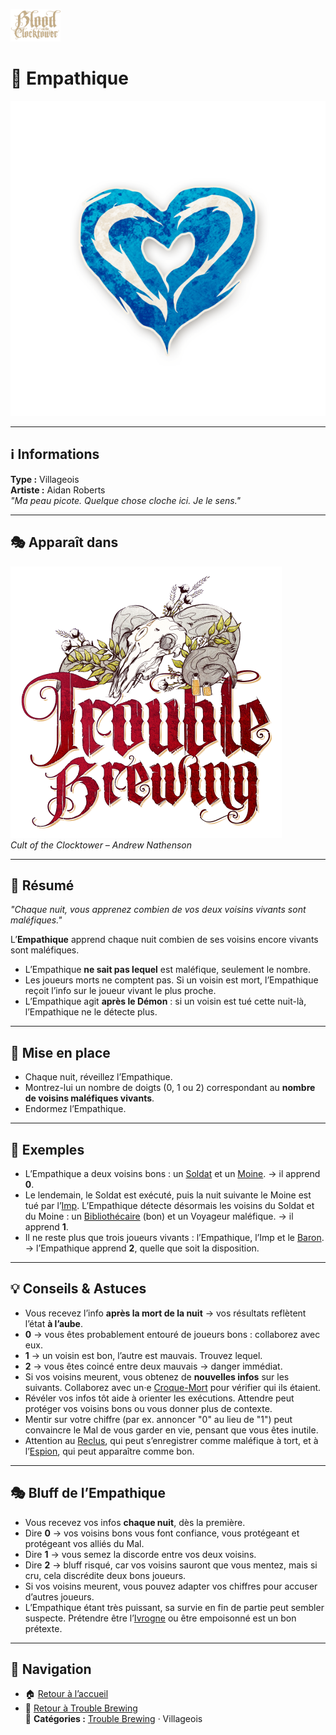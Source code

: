 <p align="left">
  <a href="/botc-fr-bambi/">
    <img src="../images/logo.png" alt="Accueil BotC FR" width="80">
  </a>
</p>

# 💙 Empathique  

![Empathique](../images/Icon_empath.png)

---

## ℹ️ Informations  

**Type :** Villageois  
**Artiste :** Aidan Roberts  
*"Ma peau picote. Quelque chose cloche ici. Je le sens."*

---

## 🎭 Apparaît dans  

![Trouble Brewing](../images/Logo_trouble_brewing.png)  
*Cult of the Clocktower – Andrew Nathenson*  

---

## 📖 Résumé  

*"Chaque nuit, vous apprenez combien de vos deux voisins vivants sont maléfiques."*  

L’**Empathique** apprend chaque nuit combien de ses voisins encore vivants sont maléfiques.  

- L’Empathique **ne sait pas lequel** est maléfique, seulement le nombre.  
- Les joueurs morts ne comptent pas. Si un voisin est mort, l’Empathique reçoit l’info sur le joueur vivant le plus proche.  
- L’Empathique agit **après le Démon** : si un voisin est tué cette nuit-là, l’Empathique ne le détecte plus.  

---

## 🎲 Mise en place 

- Chaque nuit, réveillez l’Empathique.  
- Montrez-lui un nombre de doigts (0, 1 ou 2) correspondant au **nombre de voisins maléfiques vivants**.  
- Endormez l’Empathique.  

---

## 🧩 Exemples  

- L’Empathique a deux voisins bons : un [Soldat](soldat.md) et un [Moine](moine.md). → il apprend **0**.  
- Le lendemain, le Soldat est exécuté, puis la nuit suivante le Moine est tué par l’[Imp](imp.md). L’Empathique détecte désormais les voisins du Soldat et du Moine : un [Bibliothécaire](bibliothecaire.md) (bon) et un Voyageur maléfique. → il apprend **1**.  
- Il ne reste plus que trois joueurs vivants : l’Empathique, l’Imp et le [Baron](baron.md). → l’Empathique apprend **2**, quelle que soit la disposition.  

---

## 💡 Conseils & Astuces  

- Vous recevez l’info **après la mort de la nuit** → vos résultats reflètent l’état **à l’aube**.  
- **0** → vous êtes probablement entouré de joueurs bons : collaborez avec eux.  
- **1** → un voisin est bon, l’autre est mauvais. Trouvez lequel.  
- **2** → vous êtes coincé entre deux mauvais → danger immédiat.  
- Si vos voisins meurent, vous obtenez de **nouvelles infos** sur les suivants. Collaborez avec un·e [Croque-Mort](croquemort.md) pour vérifier qui ils étaient.  
- Révéler vos infos tôt aide à orienter les exécutions. Attendre peut protéger vos voisins bons ou vous donner plus de contexte.  
- Mentir sur votre chiffre (par ex. annoncer "0" au lieu de "1") peut convaincre le Mal de vous garder en vie, pensant que vous êtes inutile.  
- Attention au [Reclus](reclus.md), qui peut s’enregistrer comme maléfique à tort, et à l’[Espion](espion.md), qui peut apparaître comme bon.  

---

## 🎭 Bluff de l’Empathique  

- Vous recevez vos infos **chaque nuit**, dès la première.  
- Dire **0** → vos voisins bons vous font confiance, vous protégeant et protégeant vos alliés du Mal.  
- Dire **1** → vous semez la discorde entre vos deux voisins.  
- Dire **2** → bluff risqué, car vos voisins sauront que vous mentez, mais si cru, cela discrédite deux bons joueurs.  
- Si vos voisins meurent, vous pouvez adapter vos chiffres pour accuser d’autres joueurs.  
- L’Empathique étant très puissant, sa survie en fin de partie peut sembler suspecte. Prétendre être l’[Ivrogne](ivrogne.md) ou être empoisonné est un bon prétexte.  

---

## 📂 Navigation 

- 🏠 [Retour à l’accueil](/botc-fr-bambi/)  
- 🍺 [Retour à Trouble Brewing](../trouble_brewing.md)  
📂 **Catégories :** [Trouble Brewing](../trouble_brewing.md) · Villageois
